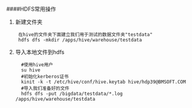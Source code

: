 ####HDFS常用操作

1. 新建文件夹

        在hive的文件夹下面建立我们用于测试的数据文件夹"testdata"
        hdfs dfs -mkdir /apps/hive/warehouse/testdata
        
2. 导入本地文件到hdfs
        
         #使用hive用户
         su hive
         #初始化kerberos证书
         kinit -k -t /etc/hive/conf/hive.keytab hive/hdp39@BMSOFT.COM
         #导入我们准备好的文件
         hdfs dfs -put /bigdata/testdata/*.log /apps/hive/warehouse/testdata

